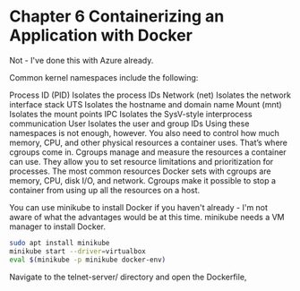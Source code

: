 # Chapter 6 Containerizing an Application with Docker

Not - I've done this with Azure already. 

Common kernel namespaces include the following:

Process ID (PID) Isolates the process IDs
Network (net) Isolates the network interface stack
UTS Isolates the hostname and domain name
Mount (mnt) Isolates the mount points
IPC Isolates the SysV-style interprocess communication
User Isolates the user and group IDs
Using these namespaces is not enough, however. You also need to control how much memory, CPU, and other physical resources a container uses. That’s where cgroups come in. Cgroups manage and measure the resources a container can use. They allow you to set resource limitations and prioritization for processes. The most common resources Docker sets with cgroups are memory, CPU, disk I/O, and network. Cgroups make it possible to stop a container from using up all the resources on a host.

You can use minikube to install Docker if you haven't already - I'm not aware of what the advantages would be at this time. minikube needs a VM manager to install Docker. 

```bash
sudo apt install minikube
minikube start --driver=virtualbox
eval $(minikube -p minikube docker-env)
```

Navigate to the telnet-server/ directory and open the Dockerfile,